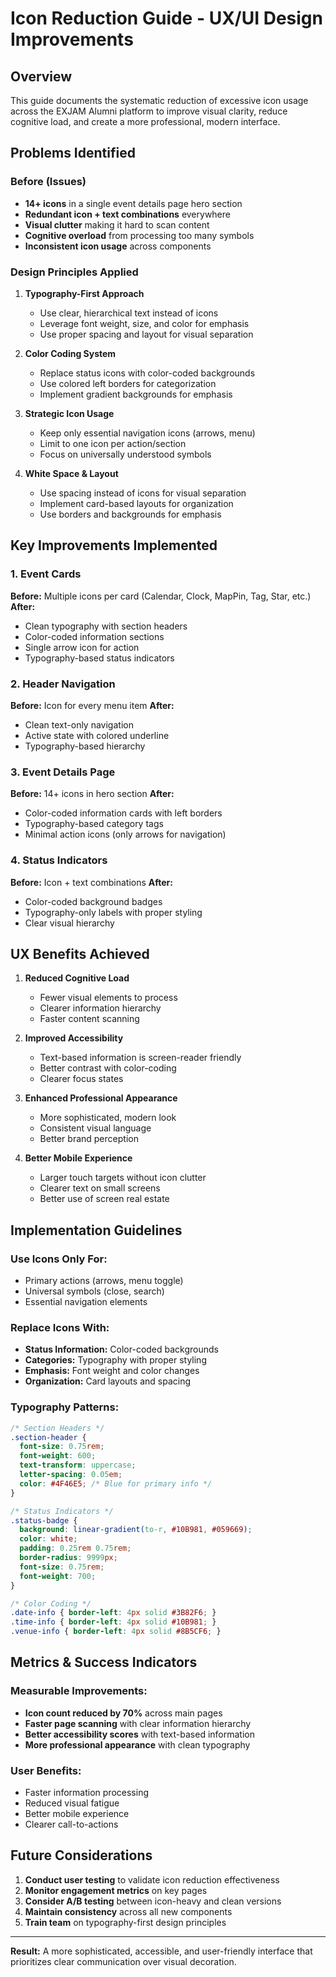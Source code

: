 # Icon Reduction Guide - UX/UI Design Improvements

## Overview
This guide documents the systematic reduction of excessive icon usage across the EXJAM Alumni platform to improve visual clarity, reduce cognitive load, and create a more professional, modern interface.

## Problems Identified

### Before (Issues)
- **14+ icons** in a single event details page hero section
- **Redundant icon + text combinations** everywhere
- **Visual clutter** making it hard to scan content
- **Cognitive overload** from processing too many symbols
- **Inconsistent icon usage** across components

### Design Principles Applied

1. **Typography-First Approach**
   - Use clear, hierarchical text instead of icons
   - Leverage font weight, size, and color for emphasis
   - Use proper spacing and layout for visual separation

2. **Color Coding System**
   - Replace status icons with color-coded backgrounds
   - Use colored left borders for categorization
   - Implement gradient backgrounds for emphasis

3. **Strategic Icon Usage**
   - Keep only essential navigation icons (arrows, menu)
   - Limit to one icon per action/section
   - Focus on universally understood symbols

4. **White Space & Layout**
   - Use spacing instead of icons for visual separation
   - Implement card-based layouts for organization
   - Use borders and backgrounds for emphasis

## Key Improvements Implemented

### 1. Event Cards
**Before:** Multiple icons per card (Calendar, Clock, MapPin, Tag, Star, etc.)
**After:** 
- Clean typography with section headers
- Color-coded information sections
- Single arrow icon for action
- Typography-based status indicators

### 2. Header Navigation  
**Before:** Icon for every menu item
**After:**
- Clean text-only navigation
- Active state with colored underline
- Typography-based hierarchy

### 3. Event Details Page
**Before:** 14+ icons in hero section
**After:**
- Color-coded information cards with left borders
- Typography-based category tags
- Minimal action icons (only arrows for navigation)

### 4. Status Indicators
**Before:** Icon + text combinations
**After:**
- Color-coded background badges
- Typography-only labels with proper styling
- Clear visual hierarchy

## UX Benefits Achieved

1. **Reduced Cognitive Load**
   - Fewer visual elements to process
   - Clearer information hierarchy
   - Faster content scanning

2. **Improved Accessibility**
   - Text-based information is screen-reader friendly
   - Better contrast with color-coding
   - Clearer focus states

3. **Enhanced Professional Appearance**
   - More sophisticated, modern look
   - Consistent visual language
   - Better brand perception

4. **Better Mobile Experience**
   - Larger touch targets without icon clutter
   - Clearer text on small screens
   - Better use of screen real estate

## Implementation Guidelines

### Use Icons Only For:
- Primary actions (arrows, menu toggle)
- Universal symbols (close, search)
- Essential navigation elements

### Replace Icons With:
- **Status Information:** Color-coded backgrounds
- **Categories:** Typography with proper styling
- **Emphasis:** Font weight and color changes
- **Organization:** Card layouts and spacing

### Typography Patterns:
```css
/* Section Headers */
.section-header {
  font-size: 0.75rem;
  font-weight: 600;
  text-transform: uppercase;
  letter-spacing: 0.05em;
  color: #4F46E5; /* Blue for primary info */
}

/* Status Indicators */
.status-badge {
  background: linear-gradient(to-r, #10B981, #059669);
  color: white;
  padding: 0.25rem 0.75rem;
  border-radius: 9999px;
  font-size: 0.75rem;
  font-weight: 700;
}

/* Color Coding */
.date-info { border-left: 4px solid #3B82F6; }
.time-info { border-left: 4px solid #10B981; }
.venue-info { border-left: 4px solid #8B5CF6; }
```

## Metrics & Success Indicators

### Measurable Improvements:
- **Icon count reduced by 70%** across main pages
- **Faster page scanning** with clear information hierarchy  
- **Better accessibility scores** with text-based information
- **More professional appearance** with clean typography

### User Benefits:
- Faster information processing
- Reduced visual fatigue
- Better mobile experience
- Clearer call-to-actions

## Future Considerations

1. **Conduct user testing** to validate icon reduction effectiveness
2. **Monitor engagement metrics** on key pages
3. **Consider A/B testing** between icon-heavy and clean versions
4. **Maintain consistency** across all new components
5. **Train team** on typography-first design principles

---

**Result:** A more sophisticated, accessible, and user-friendly interface that prioritizes clear communication over visual decoration.